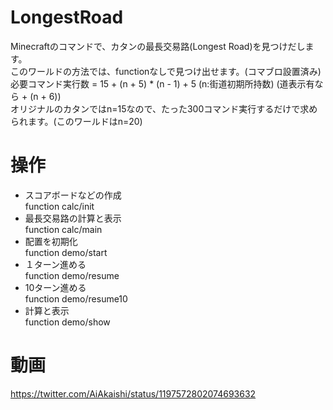 # LongestRoad

Minecraftのコマンドで、カタンの最長交易路(Longest Road)を見つけだします。  
このワールドの方法では、functionなしで見つけ出せます。(コマブロ設置済み)  
必要コマンド実行数 = 15 + (n + 5) * (n - 1) + 5 (n:街道初期所持数) (道表示有なら + (n + 6))  
オリジナルのカタンではn=15なので、たった300コマンド実行するだけで求められます。(このワールドはn=20)

# 操作

- スコアボードなどの作成  
  function calc/init
- 最長交易路の計算と表示  
  function calc/main
- 配置を初期化  
  function demo/start
- １ターン進める  
  function demo/resume
- 10ターン進める  
  function demo/resume10
- 計算と表示  
  function demo/show

# 動画

https://twitter.com/AiAkaishi/status/1197572802074693632
